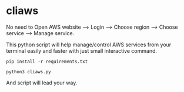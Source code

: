 # cliaws

No need to Open AWS website --> Login --> Choose region --> Choose service --> Manage service.

This python script will help manage/control AWS services from your terminal easily and faster with just small interactive command.

```pip install -r requirements.txt```

```python3 cliaws.py```

And script will lead your way.
